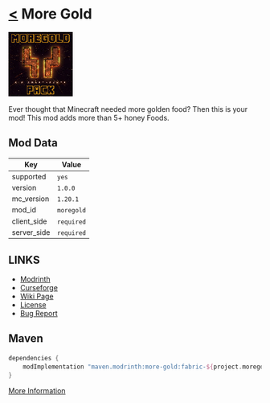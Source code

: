 # [<](../README.md) More Gold

![alt](icon.png)

Ever thought that Minecraft needed more golden food? Then this is your mod! This mod adds more than 5+ honey Foods.

## Mod Data

| Key         | Value     |
|-------------|-----------|
| supported   | `yes`     |
| version     | `1.0.0`   |
| mc_version  | `1.20.1`  |
| mod_id      | `moregold`|
| client_side | `required`|
| server_side | `required`|

## LINKS
- [Modrinth](https://modrinth.com/mod/more-gold)
- [Curseforge](https://curseforge.com/minecraft/mc-mods/more-gold)
- [Wiki Page](https://github.com/legopitstop/Fabric/wiki/More_Gold)
- [License](https://legopitstop.weebly.com/license.html)
- [Bug Report](https://github.com/legopitstop/Fabric/issues)

## Maven
```gradle
dependencies {
    modImplementation "maven.modrinth:more-gold:fabric-${project.moregold_version}"
}
```
[More Information](https://docs.modrinth.com/docs/tutorials/maven/)
